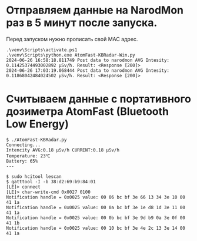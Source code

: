    
# Отправляем данные на NarodMon раз в 5 минут после запуска.
Перед запуском нужно прописать свой MAC адрес.

```
.\venv\Scripts\activate.ps1
.\venv\Scripts\python.exe AtomFast-KBRadar-Win.py 
2024-06-26 16:58:18.811749 Post data to narodmon AVG Intesity: 0.11425374493002892 μSv/h. Result: <Response [200]>
2024-06-26 17:03:19.068444 Post data to narodmon AVG Intesity: 0.11868042484024502 μSv/h. Result: <Response [200]>
```

# Считываем данные с портативного дозиметра AtomFast (Bluetooth Low Energy)

```
$ ./AtomFast-KBRadar.py
Connecting...
Intencity AVG:0.18 μSv/h CURRENT:0.18 μSv/h
Temperature: 23℃
Battery: 65%
---
```
 
```
$ sudo hcitool lescan 
$ gatttool -I -b 38:d2:69:b9:84:01
[LE]> connect
[LE]> char-write-cmd 0x0027 0100
Notification handle = 0x0025 value: 00 06 bc bf 3e 66 13 34 3e 10 00 41 1a 
Notification handle = 0x0025 value: 00 0a bc bf 3e 1e d8 1d 3e 11 00 41 1a 
Notification handle = 0x0025 value: 00 0b bc bf 3e 9d b9 0a 3e 0f 00 41 1b 
Notification handle = 0x0025 value: 00 10 bc bf 3e 4e 2c 13 3e 14 00 41 1a 
```
